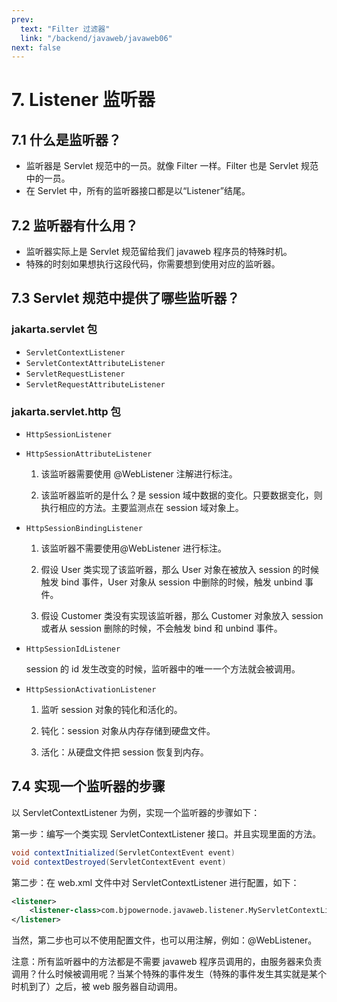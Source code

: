 ```yaml
---
prev:
  text: "Filter 过滤器"
  link: "/backend/javaweb/javaweb06"
next: false
---
```


# 7. Listener 监听器

## 7.1 什么是监听器？

- 监听器是 Servlet 规范中的一员。就像 Filter 一样。Filter 也是 Servlet 规范中的一员。
- 在 Servlet 中，所有的监听器接口都是以“Listener”结尾。

## 7.2 监听器有什么用？

- 监听器实际上是 Servlet 规范留给我们 javaweb 程序员的特殊时机。
- 特殊的时刻如果想执行这段代码，你需要想到使用对应的监听器。

## 7.3 Servlet 规范中提供了哪些监听器？

### jakarta.servlet 包

- `ServletContextListener`
- `ServletContextAttributeListener`
- `ServletRequestListener`
- `ServletRequestAttributeListener`

### jakarta.servlet.http 包

- `HttpSessionListener`
- `HttpSessionAttributeListener`

  1. 该监听器需要使用 @WebListener 注解进行标注。

  2. 该监听器监听的是什么？是 session 域中数据的变化。只要数据变化，则执行相应的方法。主要监测点在 session 域对象上。

- `HttpSessionBindingListener`

  1. 该监听器不需要使用@WebListener 进行标注。

  2. 假设 User 类实现了该监听器，那么 User 对象在被放入 session 的时候触发 bind 事件，User 对象从 session 中删除的时候，触发 unbind 事件。

  3. 假设 Customer 类没有实现该监听器，那么 Customer 对象放入 session 或者从 session 删除的时候，不会触发 bind 和 unbind 事件。

- `HttpSessionIdListener`

  session 的 id 发生改变的时候，监听器中的唯一一个方法就会被调用。

- `HttpSessionActivationListener`

  1. 监听 session 对象的钝化和活化的。

  2. 钝化：session 对象从内存存储到硬盘文件。

  3. 活化：从硬盘文件把 session 恢复到内存。

## 7.4 实现一个监听器的步骤

以 ServletContextListener 为例，实现一个监听器的步骤如下：

第一步：编写一个类实现 ServletContextListener 接口。并且实现里面的方法。

```Java
void contextInitialized(ServletContextEvent event)
void contextDestroyed(ServletContextEvent event)
```

第二步：在 web.xml 文件中对 ServletContextListener 进行配置，如下：

```xml
<listener>
    <listener-class>com.bjpowernode.javaweb.listener.MyServletContextListener</listener-class>
</listener>
```

当然，第二步也可以不使用配置文件，也可以用注解，例如：@WebListener。

注意：所有监听器中的方法都是不需要 javaweb 程序员调用的，由服务器来负责调用？什么时候被调用呢？当某个特殊的事件发生（特殊的事件发生其实就是某个时机到了）之后，被 web 服务器自动调用。

<a-back-top />
